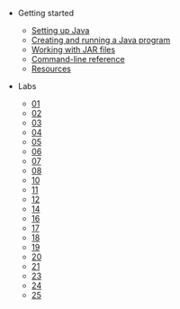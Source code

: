 * Getting started

  * [Setting up Java](Getting-Started/setting-up-java.md)
  * [Creating and running a Java program](Getting-Started/running-a-java-program.md)
  * [Working with JAR files](Getting-Started/working-with-jar-files.md)
  * [Command-line reference](Getting-Started/command-line-reference.md)
  * [Resources](Getting-Started/Resources.md)

* Labs
  * [01](Labs/lab01.md)
  * [02](Labs/lab02.md)
  * [03](Labs/lab03.md)
  * [04](Labs/lab04.md)
  * [05](Labs/lab05.md)
  * [06](Labs/lab06.md)
  * [07](Labs/lab07.md)
  * [08](Labs/lab08.md)
  * [10](Labs/lab10.md)
  * [11](Labs/lab11.md)
  * [12](Labs/lab12.md)
  * [14](Labs/lab14.md)
  * [16](Labs/lab16.md)
  * [17](Labs/lab17.md)
  * [18](Labs/lab18.md)
  * [19](Labs/lab19.md)
  * [20](Labs/lab20.md)
  * [21](Labs/lab21.md)
  * [23](Labs/lab23.md)
  * [24](Labs/lab24.md)
  * [25](Labs/lab25.md)
  <!-- * [26](Labs/lab26.md) -->
  <!-- * [Final Review](Labs/finalReview.md) -->